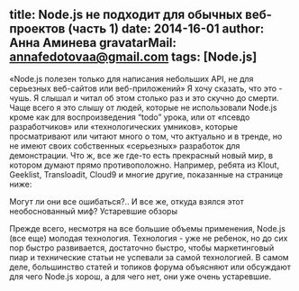 title: Node.js не подходит для обычных веб-проектов (часть 1)
date: 2014-16-01
author: Анна Аминева
gravatarMail: annafedotovaa@gmail.com
tags: [Node.js]
---

«Node.js полезен только для написания небольших API,  не для серьезных веб-сайтов или веб-приложений»
Я хочу сказать, что это - чушь. Я слышал и читал об этом столько раз и это скучно до смерти. Чаще всего я это слышу от людей, которые не использовали Node.js кроме как для воспроизведения “todo” урока, или от «псевдо разработчиков» или «технологических умников», которые просматривают или читают много о том, что актуально и в тренде, но не имеют своих собственных «серьезных» разработок для демонстрации.
Что ж, все же где-то есть прекрасный новый мир, в котором думают прямо противоположно. Например, ребята из Klout, Geeklist, Transloadit, Cloud9 и многие другие, показанные на странице ниже:

Могут ли они все ошибаться?..
И все же, откуда взялся этот необоснованный миф?
Устаревшие обзоры

Прежде всего,  несмотря на все большие объемы применения, Node.js (все еще) молодая технология. Технология - уже не ребенок, но до сих пор быстро развивается,  достаточно быстро, чтобы маркетинговый пиар и технические статьи не успевали за самой технологией. В самом деле, большинство статей и топиков форума объясняют или обсуждают для чего Node.js хорош, а для чего нет, они уже очень устаревшие.
